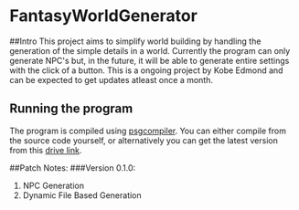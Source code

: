 # FantasyWorldGenerator
##Intro
This project aims to simplify world building by handling the generation of the simple details in a world. Currently the program can only generate NPC's but, in the future, it will be able to generate entire settings with the click of a button. This is a ongoing project by Kobe Edmond and can be expected to get updates atleast once a month.

## Running the program
The program is compiled using [psgcompiler](https://pypi.org/project/psgcompiler/). You can either compile from the source code yourself, or alternatively you can get the latest version from this [drive link](https://drive.google.com/file/d/1p5YE_RIYz1pnnxptLWZFDQUpeS81qLUC/view?usp=sharing).

##Patch Notes:
###Version 0.1.0:
1. NPC Generation
2. Dynamic File Based Generation
